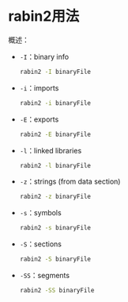 # rabin2用法

概述：

* `-I`：binary info
  ```bash
  rabin2 -I binaryFile
  ```
* `-i`：imports
  ```bash
  rabin2 -i binaryFile
  ```
* `-E`：exports
  ```bash
  rabin2 -E binaryFile
  ```
* `-l`：linked libraries
  ```bash
  rabin2 -l binaryFile
  ```
* `-z`：strings (from data section)
  ```bash
  rabin2 -z binaryFile
  ```
* `-s`：symbols
  ```bash
  rabin2 -s binaryFile
  ```
* `-S`：sections
  ```bash
  rabin2 -S binaryFile
  ```
* `-SS`：segments
  ```bash
  rabin2 -SS binaryFile
  ```

